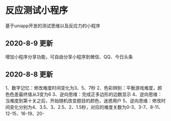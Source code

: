 # 反应测试小程序
基于uniapp开发的测试思维以及反应力的小程序

## 2020-8-9  更新
增加小程序分享功能，可自由分享小程序到微信、QQ、今日头条


## 2020-8-8  更新
1、数字记忆：修改难度时间变化为3、5、7秒
2、色彩辨别：平衡游戏难度，颜色色差最终值从3变为6
3、逆向思维：完成正多边形的边数显示
4、逆向思维：当难度到第十关之后，开始随机改变题目的颜色，迷惑用户
5、逆向思维：修改时间变化分别为4、3.5、3、2.5、2、1.5秒，对应的难度关数为0-3、3-7、8-11、12-15、16-19、20-
